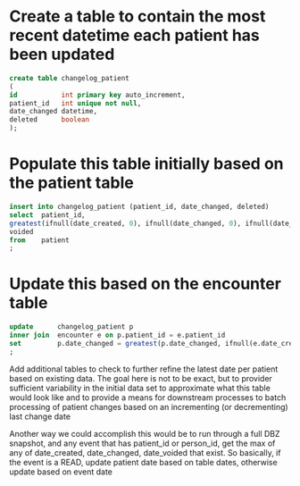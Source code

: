 # Create a table to contain the most recent datetime each patient has been updated

```sql
create table changelog_patient
(
id           int primary key auto_increment,
patient_id   int unique not null,
date_changed datetime,
deleted      boolean
);
```

# Populate this table initially based on the patient table

```sql
insert into changelog_patient (patient_id, date_changed, deleted)
select  patient_id,
greatest(ifnull(date_created, 0), ifnull(date_changed, 0), ifnull(date_voided, 0)),
voided
from    patient
;
```

# Update this based on the encounter table

```sql
update      changelog_patient p
inner join  encounter e on p.patient_id = e.patient_id
set         p.date_changed = greatest(p.date_changed, ifnull(e.date_created, 0), ifnull(e.date_changed, 0), ifnull(e.date_voided, 0))
;
```

Add additional tables to check to further refine the latest date per patient based on existing data.
The goal here is not to be exact, but to provider sufficient variability in the initial data set to approximate
what this table would look like and to provide a means for downstream processes to batch processing of patient
changes based on an incrementing (or decrementing) last change date

Another way we could accomplish this would be to run through a full DBZ snapshot, and any event that has
patient_id or person_id, get the max of any of date_created, date_changed, date_voided that exist.
So basically, if the event is a READ, update patient date based on table dates, otherwise update based on event date